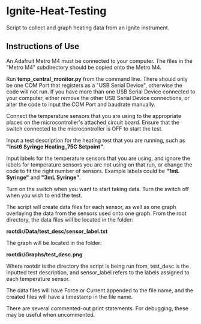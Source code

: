 # Ignite-Heat-Testing

Script to collect and graph heating data from an Ignite instrument.

## Instructions of Use
An Adafruit Metro M4 must be connected to your computer. The files in the "Metro M4" subdirectory should be copied onto the Metro M4.

Run <b>temp_central_monitor.py</b> from the command line. There should only be one COM Port that registers as a "USB Serial Device", 
otherwise the code will not run. If you have more than one USB Serial Device connected to your computer, either remove the other USB 
Serial Device connections, or alter the code to input the COM Port and baudrate manually. 

Connect the temperature sensors that you are using to the appropriate places on the microcontroller's attached circuit board. Ensure that the switch connected to the microcontroller is OFF to start the test. 

Input a test description for the heating test that you are running, such as <b>"Inst6 Syringe Heating_75C Setpoint"</b>.

Input labels for the temperature sensors that you are using, and ignore the labels for temperature sensors you are not using on that run, 
or change the code to fit the right number of sensors. Example labels could be <b>"1mL Syringe"</b> and <b>"3mL Syringe"</b>.

Turn on the switch when you want to start taking data. Turn the switch off when you wish to end the test. 

The script will create data files for each sensor, as well as one graph overlaying the data from the sensors used onto one graph. From the 
root directory, the data files will be located in the folder:

<b>rootdir/Data/test_desc/sensor_label.txt</b>

The graph will be located in the folder:

<b>rootdir/Graphs/test_desc.png</b>

Where rootdir is the directory the script is being run from, test_desc is the inputted test description, and sensor_label refers to the 
labels assigned to each temperature sensor. 

The data files will have Force or Current appended to the file name, and the created files will have a timestamp in the file name. 

There are several commented-out print statements. For debugging, these may be useful when uncommented. 
